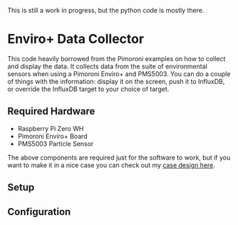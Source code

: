 
This is still a work in progress, but the python code is mostly there.

# Enviro+ Data Collector

This code heavily borrowed from the Pimoroni examples on how to collect and display the data.  It collects data from the suite of environmental sensors when using a Pimoroni Enviro+ and PMS5003.  You can do a couple of things with the information: display it on the screen, push it to InfluxDB, or override the InfluxDB target to your choice of target.

## Required Hardware

- Raspberry Pi Zero WH
- Pimoroni Enviro+ Board
- PMS5003 Particle Sensor

The above components are required just for the software to work, but if you want to make it in a nice case you can check out my [case design here](https://github.com/anlai/EnviroPlus_Case).

## Setup

## Configuration